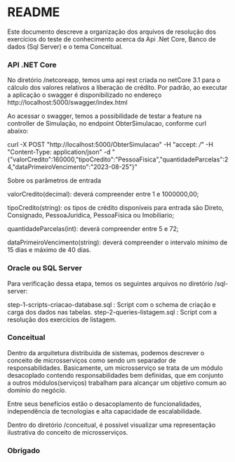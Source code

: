 # README #

Este documento descreve a organização dos arquivos de resolução dos exercícios do teste de conhecimento acerca da Api .Net Core, Banco de dados (Sql Server) e o tema Conceitual.

### API .NET Core

No diretório /netcoreapp, temos uma api rest criada no netCore 3.1 para o cálculo dos valores relativos a liberação de crédito.
Por padrão, ao executar a aplicação o swagger é disponibilizado no endereço http://localhost:5000/swagger/index.html

Ao acessar o swagger, temos a possibilidade de testar a feature na controller de Simulação, no endpoint ObterSimulacao, conforme curl abaixo:

curl -X POST "http://localhost:5000/ObterSimulacao" -H  "accept: */*" -H  "Content-Type: application/json" -d "{\"valorCredito\":160000,\"tipoCredito\":\"PessoaFisica\",\"quantidadeParcelas\":24,\"dataPrimeiroVencimento\":\"2023-08-25\"}"

Sobre os parâmetros de entrada

valorCredito(decimal): deverá compreender entre 1 e 1000000,00;

tipoCredito(string): os tipos de crédito disponíveis para entrada são Direto, Consignado, PessoaJuridica, PessoaFisica ou Imobiliario;

quantidadeParcelas(int): deverá compreender entre 5 e 72;

dataPrimeiroVencimento(string): deverá compreender o intervalo mínimo de 15 dias e máximo de 40 dias.



### Oracle ou SQL Server ###

Para verificação dessa etapa, temos os seguintes arquivos no diretório /sql-server:

step-1-scripts-criacao-database.sql : Script com o schema de criação e carga dos dados nas tabelas.
step-2-queries-listagem.sql : Script com a resolução dos exercícios de listagem.

### Conceitual ###

Dentro da arquitetura distribuida de sistemas, podemos descrever o conceito de microsserviços como sendo um separador de responsabilidades. Basicamente, um microsserviço se trata de um módulo desacoplado contendo responsabilidades bem definidas, que em conjunto a outros módulos(serviços) trabalham para alcançar um objetivo comum ao domínio do negócio.

Entre seus benefícios estão o desacoplamento de funcionalidades, independência de tecnologias e alta capacidade de escalabilidade.

Dentro do diretório /conceitual, é possível visualizar uma representação ilustrativa do conceito de microsserviços.

### Obrigado ###